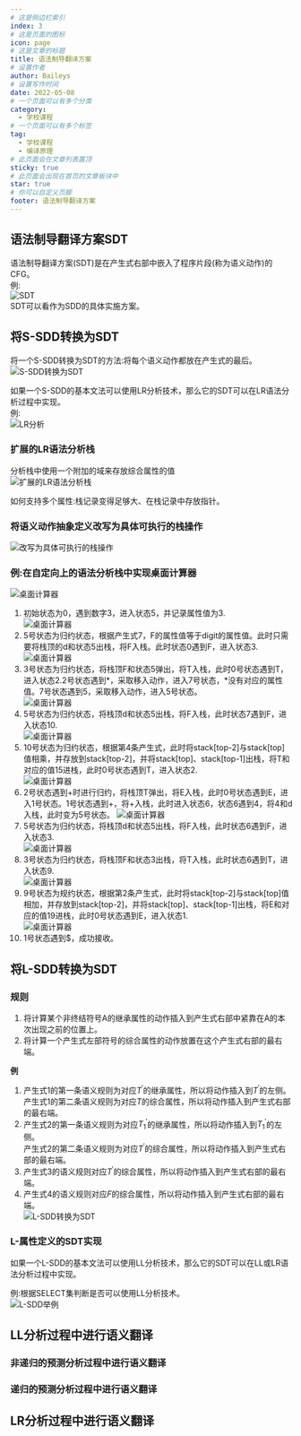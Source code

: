 ```yaml
---
# 这是侧边栏索引
index: 3
# 这是页面的图标
icon: page
# 这是文章的标题
title: 语法制导翻译方案
# 设置作者
author: Baileys
# 设置写作时间
date: 2022-05-08
# 一个页面可以有多个分类
category:
  - 学校课程
# 一个页面可以有多个标签
tag:
  - 学校课程
  - 编译原理
# 此页面会在文章列表置顶
sticky: true
# 此页面会出现在首页的文章板块中
star: true
# 你可以自定义页脚
footer: 语法制导翻译方案
---
```


## 语法制导翻译方案SDT

语法制导翻译方案(SDT)是在产生式右部中嵌入了程序片段(称为语义动作)的CFG。  
例:  
![SDT](/collegeLessons/compileSystem/compileLesson3/1.png)  
SDT可以看作为SDD的具体实施方案。  

## 将S-SDD转换为SDT
将一个S-SDD转换为SDT的方法:将每个语义动作都放在产生式的最后。  
![S-SDD转换为SDT](/collegeLessons/compileSystem/compileLesson3/2.png)  

如果一个S-SDD的基本文法可以使用LR分析技术，那么它的SDT可以在LR语法分析过程中实现。  
例:  
![LR分析](/collegeLessons/compileSystem/compileLesson3/3.png)  


### 扩展的LR语法分析栈
分析栈中使用一个附加的域来存放综合属性的值  
![扩展的LR语法分析栈](/collegeLessons/compileSystem/compileLesson3/4.png)  

如何支持多个属性:栈记录变得足够大、在栈记录中存放指针。  

### 将语义动作抽象定义改写为具体可执行的栈操作

![改写为具体可执行的栈操作](/collegeLessons/compileSystem/compileLesson3/5.png)  


### 例:在自定向上的语法分析栈中实现桌面计算器
![桌面计算器](/collegeLessons/compileSystem/compileLesson3/6.png)  

1. 初始状态为0，遇到数字3，进入状态5，并记录属性值为3.  
![桌面计算器](/collegeLessons/compileSystem/compileLesson3/7.png)  
2. 5号状态为归约状态，根据产生式7，F的属性值等于digit的属性值。此时只需要将栈顶的d和状态5出栈，将F入栈。此时状态0遇到F，进入状态3.  
![桌面计算器](/collegeLessons/compileSystem/compileLesson3/8.png)  
3. 3号状态为归约状态，将栈顶F和状态5弹出，将T入栈，此时0号状态遇到T，进入状态2.2号状态遇到*，采取移入动作，进入7号状态，*没有对应的属性值。7号状态遇到5，采取移入动作，进入5号状态。  
![桌面计算器](/collegeLessons/compileSystem/compileLesson3/9.png)  
4. 5号状态为归约状态，将栈顶d和状态5出栈，将F入栈，此时状态7遇到F，进入状态10.  
![桌面计算器](/collegeLessons/compileSystem/compileLesson3/10.png)  
5. 10号状态为归约状态，根据第4条产生式，此时将stack[top-2]与stack[top]值相乘，并存放到stack[top-2]，并将stack[top]、stack[top-1]出栈，将T和对应的值15进栈，此时0号状态遇到T，进入状态2.  
![桌面计算器](/collegeLessons/compileSystem/compileLesson3/11.png)  
6. 2号状态遇到+时进行归约，将栈顶T弹出，将E入栈，此时0号状态遇到E，进入1号状态。1号状态遇到+，将+入栈，此时进入状态6，状态6遇到4，将4和d入栈，此时变为5号状态。
![桌面计算器](/collegeLessons/compileSystem/compileLesson3/12.png)  
7. 5号状态为归约状态，将栈顶d和状态5出栈，将F入栈，此时状态6遇到F，进入状态3.  
![桌面计算器](/collegeLessons/compileSystem/compileLesson3/13.png)  
8. 3号状态为归约状态，将栈顶F和状态3出栈，将T入栈，此时状态6遇到T，进入状态9.  
![桌面计算器](/collegeLessons/compileSystem/compileLesson3/14.png)  
9. 9号状态为规约状态，根据第2条产生式，此时将stack[top-2]与stack[top]值相加，并存放到stack[top-2]，并将stack[top]、stack[top-1]出栈，将E和对应的值19进栈，此时0号状态遇到E，进入状态1.  
![桌面计算器](/collegeLessons/compileSystem/compileLesson3/15.png)  
10. 1号状态遇到$，成功接收。  




## 将L-SDD转换为SDT
### 规则
1. 将计算某个非终结符号A的继承属性的动作插入到产生式右部中紧靠在A的本次出现之前的位置上。  
2. 将计算一个产生式左部符号的综合属性的动作放置在这个产生式右部的最右端。  

**例**  
1. 产生式1的第一条语义规则为对应$T^{'}$的继承属性，所以将动作插入到$T^{'}$的左侧。  
产生式1的第二条语义规则为对应$T$的综合属性，所以将动作插入到产生式右部的最右端。
2. 产生式2的第一条语义规则为对应$T_{1}^{'}$的继承属性，所以将动作插入到$T_{1}^{'}$的左侧。  
产生式2的第二条语义规则为对应$T^{'}$的综合属性，所以将动作插入到产生式右部的最右端。  
3. 产生式3的语义规则对应$T^{'}$的综合属性，所以将动作插入到产生式右部的最右端。  
4. 产生式4的语义规则对应$F$的综合属性，所以将动作插入到产生式右部的最右端。  
![L-SDD转换为SDT](/collegeLessons/compileSystem/compileLesson3/16.png)  


### L-属性定义的SDT实现
如果一个L-SDD的基本文法可以使用LL分析技术，那么它的SDT可以在LL或LR语法分析过程中实现。  

例:根据SELECT集判断是否可以使用LL分析技术。  
![L-SDD举例](/collegeLessons/compileSystem/compileLesson3/17.png)   




## LL分析过程中进行语义翻译

### 非递归的预测分析过程中进行语义翻译

### 递归的预测分析过程中进行语义翻译

## LR分析过程中进行语义翻译


























